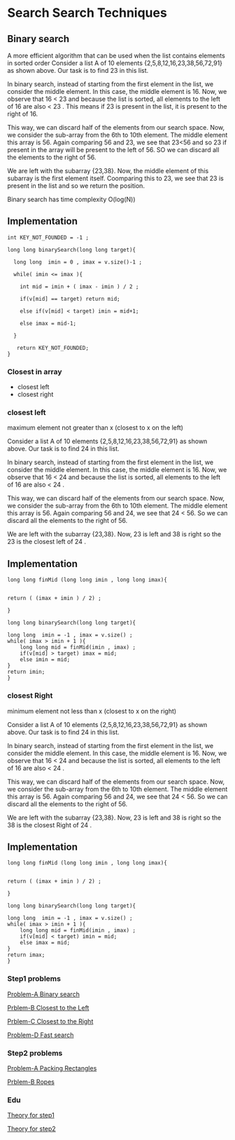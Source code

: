 # Search Search Techniques

## Binary search 
A more efficient algorithm that can be used when the list contains elements in sorted order
Consider a list A of 10 elements {2,5,8,12,16,23,38,56,72,91} as shown above. Our task is to find 23 in this list.

In binary search, instead of starting from the first element in the list, we consider the middle element. In this case, the middle element is 16. Now, we observe that 16 < 23 and because the list is sorted, all elements to the left of 16 are also < 23 . This means if 23 is present in the list, it is present to the right of 16.

This way, we can discard half of the elements from our search space. Now, we consider the sub-array from the 6th to 10th element. The middle element this array is 56. Again comparing 56 and 23, we see that 23<56 and so 23 if present in the array will be present to the left of 56. SO we can discard all the elements to the right of 56.

We are left with the subarray {23,38}. Now, the middle element of this subarray is the first element itself. Coomparing this to 23, we see that 23 is present in the list and so we return the position.


Binary search has time complexity O(log(N))

## Implementation 

    int KEY_NOT_FOUNDED = -1 ;
    
    long long binarySearch(long long target){
    
      long long  imin = 0 , imax = v.size()-1 ;

      while( imin <= imax ){

        int mid = imin + ( imax - imin ) / 2 ;

        if(v[mid] == target) return mid;

        else if(v[mid] < target) imin = mid+1;

        else imax = mid-1;

      }

       return KEY_NOT_FOUNDED;
    }
    
  ### Closest in array
  
  * closest left
  * closest right
  
 ### closest left 
 
 maximum element not greater than x (closest to x on the left) 
 
 Consider a list A of 10 elements {2,5,8,12,16,23,38,56,72,91} as shown above. Our task is to find 24 in this list.

In binary search, instead of starting from the first element in the list, we consider the middle element. In this case, the middle element is 16. Now, we observe that 16 < 24 and because the list is sorted, all elements to the left of 16 are also < 24 . 

This way, we can discard half of the elements from our search space. Now, we consider the sub-array from the 6th to 10th element. The middle element this array is 56. Again comparing 56 and 24, we see that 24 < 56. So we can discard all the elements to the right of 56.

We are left with the subarray {23,38}. Now, 23 is left and 38 is right so the 23 is the closest left of 24 .
 
 ## Implementation 
 
 
    long long finMid (long long imin , long long imax){ 


	return ( (imax + imin ) / 2) ;  
    
    }
    
    long long binarySearch(long long target){

	long long  imin = -1 , imax = v.size() ;
	while( imax > imin + 1 ){
		long long mid = finMid(imin , imax) ;
		if(v[mid] > target) imax = mid;
		else imin = mid;
	}
	return imin; 
    }


### closest Right 
 
 minimum element not less than x (closest to x on the right)
 
 Consider a list A of 10 elements {2,5,8,12,16,23,38,56,72,91} as shown above. Our task is to find 24 in this list.

In binary search, instead of starting from the first element in the list, we consider the middle element. In this case, the middle element is 16. Now, we observe that 16 < 24 and because the list is sorted, all elements to the left of 16 are also < 24 . 

This way, we can discard half of the elements from our search space. Now, we consider the sub-array from the 6th to 10th element. The middle element this array is 56. Again comparing 56 and 24, we see that 24 < 56. So we can discard all the elements to the right of 56.

We are left with the subarray {23,38}. Now, 23 is left and 38 is right so the 38 is the closest Right of 24 .
 
 ## Implementation 
 
 
    long long finMid (long long imin , long long imax){ 


	return ( (imax + imin ) / 2) ;  
    
    }
    
    long long binarySearch(long long target){

	long long  imin = -1 , imax = v.size() ;
	while( imax > imin + 1 ){
		long long mid = finMid(imin , imax) ;
		if(v[mid] < target) imin = mid;
		else imax = mid;
	}
	return imax; 
    }

### Step1 problems 

[Problem-A Binary search ](https://codeforces.com/edu/course/2/lesson/6/1/practice/contest/283911/problem/A)

[Prblem-B Closest to the Left](https://codeforces.com/edu/course/2/lesson/6/1/practice/contest/283911/problem/B)

[Prblem-C Closest to the Right](https://codeforces.com/edu/course/2/lesson/6/1/practice/contest/283911/problem/C)

[Problem-D Fast search](https://codeforces.com/edu/course/2/lesson/6/1/practice/contest/283911/problem/D)

### Step2 problems 

[Problem-A Packing Rectangles](https://codeforces.com/edu/course/2/lesson/6/2/practice/contest/283932/problem/A)

[Prblem-B Ropes](https://codeforces.com/edu/course/2/lesson/6/2/practice/contest/283932/problem/B)

### Edu 

[Theory for step1](https://codeforces.com/edu/course/2/lesson/6/2)

[Theory for step2](https://codeforces.com/edu/course/2/lesson/6/2)
